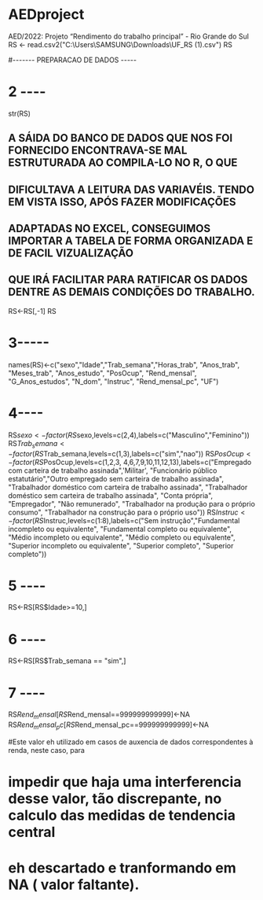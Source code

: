 # AEDproject
AED/2022: Projeto “Rendimento do trabalho principal” - Rio Grande do Sul
RS <- read.csv2("C:\\Users\\SAMSUNG\\Downloads\\UF_RS (1).csv")
RS


#------- PREPARACAO DE DADOS -----

# 2 ----
str(RS)

## A SÁIDA DO BANCO DE DADOS QUE NOS FOI FORNECIDO ENCONTRAVA-SE MAL ESTRUTURADA AO COMPILA-LO NO R, O QUE 
## DIFICULTAVA A LEITURA DAS VARIAVÉIS. TENDO EM VISTA ISSO, APÓS FAZER MODIFICAÇÕES
## ADAPTADAS NO EXCEL, CONSEGUIMOS IMPORTAR A TABELA DE FORMA ORGANIZADA E DE FACIL VIZUALIZAÇÃO
## QUE IRÁ FACILITAR PARA RATIFICAR OS DADOS DENTRE AS DEMAIS CONDIÇÕES DO TRABALHO.

RS<-RS[,-1]
RS

# 3-----
names(RS)<-c("sexo","Idade","Trab_semana","Horas_trab", "Anos_trab", "Meses_trab", "Anos_estudo",
             "PosOcup", "Rend_mensal", "G_Anos_estudos", "N_dom", "Instruc", "Rend_mensal_pc", "UF")

# 4----
RS$sexo<-factor(RS$sexo,levels=c(2,4),labels=c("Masculino","Feminino"))
RS$Trab_semana<-factor(RS$Trab_semana,levels=c(1,3),labels=c("sim","nao"))
RS$PosOcup<-factor(RS$PosOcup,levels=c(1,2,3, 4,6,7,9,10,11,12,13),labels=c("Empregado com carteira de trabalho assinada",'Militar', "Funcionário público estatutário","Outro empregado sem carteira de trabalho assinada", "Trabalhador doméstico com carteira de trabalho assinada", "Trabalhador doméstico sem carteira de trabalho assinada", "Conta própria", "Empregador", "Não remunerado", "Trabalhador na produção para o próprio consumo",  "Trabalhador na construção para o próprio uso"))
RS$Instruc<-factor(RS$Instruc,levels=c(1:8),labels=c("Sem instrução","Fundamental incompleto ou equivalente", "Fundamental completo ou equivalente", "Médio incompleto ou equivalente", "Médio completo ou equivalente", "Superior incompleto ou equivalente", "Superior completo", "Superior completo"))

# 5 ----
RS<-RS[RS$Idade>=10,]

# 6 ----
RS<-RS[RS$Trab_semana == "sim",]

# 7 ----
RS$Rend_mensal[RS$Rend_mensal==999999999999]<-NA
RS$Rend_mensal_pc[RS$Rend_mensal_pc==999999999999]<-NA
 
 #Este valor eh utilizado em casos de auxencia de dados correspondentes à renda, neste caso, para 
 # impedir que haja uma interferencia desse valor, tão discrepante, no calculo das medidas de tendencia central
 # eh descartado e tranformando em NA ( valor faltante).

